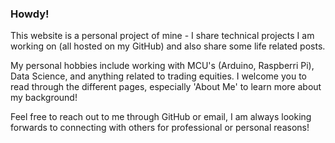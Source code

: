 ### Howdy!
This website is a personal project of mine - I share technical projects I am working on (all hosted on my GitHub) and also share some life related posts.

My personal hobbies include working with MCU's (Arduino, Raspberri Pi), Data Science, and anything related to trading equities. I welcome you to read through the different pages, especially 'About Me' to learn more about my background!

Feel free to reach out to me through GitHub or email, I am always looking forwards to connecting with others for professional or personal reasons!